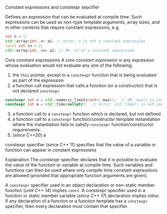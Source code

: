 Constant expressions and constexpr sepcifier 

Defines an expression that can be evaluated at compile time.
Such expressions can be used as non-type template arguments, array sizes, and in 
other contexts that require constant expressions, e.g.

```cpp
int n = 1;
std::array<int, n> a1; // error: n is not a constant expression
const int cn = 2;
std::array<int, cn> a2; // OK: cn is a constant expression
```

Core constant expressions
A _core constant expression_ is any expression whose evaluation _would not_ evaluate any 
one of the following:

1. the ```this``` pointer, except in a ```constexpr``` function that is being evaluated
as part of the expression
2. a function call expression that calls a function (or a constructor) that is not 
declared ```constexpr```
```cpp
constexpr int n = std::numeric_limits<int>::max();  // OK: max() is constexpr
constexpr int m = std::time(nullptr);  // Error: std::time() is not constexpr
```
3. a function call to a ```constexpr``` function which is declared, but not defined
4. a function call to a ```constexpr``` function/constructor template instantiation 
where the instantiation fails to satisfy ```constexpr``` function/constructor requirements.
5. (_since C++20_) a  



constexpr specifier (since C++ 11)
specifies that the value of a variable or function can appear in constant expressions

Explanation
The _constexpr_ specifier declares that it is possible to evaluate the value of the function
or variable at compile time. Such variables and functions can then be used where only compile 
time constant expressions are allowed (provided that appropriate function arguments are given).

A ```constexpr``` specifier used in an object declaration or non-static member function 
(_until C++ 14_) implies ```const```. A _constexpr_ specifier used in a function or static member
 variable (_since C++ 17_) declaration implies _inline_. If any declaration of a function or 
a function template has a ```constexpr``` specifier, then every declaration must contain that
specifier. 
 

